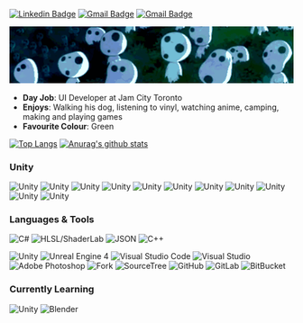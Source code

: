 [![Linkedin Badge](https://img.shields.io/badge/-AustinEathorne-blue?style=plastic-square&logo=Linkedin&logoColor=white&link=https://www.linkedin.com/in/austineathorne/)](https://www.linkedin.com/in/austineathorne/)
[![Gmail Badge](https://img.shields.io/badge/-AustinEathorne@gmail.com-c14438?style=plastic-square&logo=Gmail&logoColor=white&link=mailto:austineathorne@gmail.com)](mailto:austineathorne@gmail.com)
[![Gmail Badge](https://img.shields.io/badge/-Portfolio-239120?style=plastic-square&link=austineathorne.com)](austineathorne.com)

<p align="center">
<img width="800" src="https://raw.githubusercontent.com/AustinEathorne/AustinEathorne/master/Assets/banner.gif"/>
</p>

- **Day Job**: UI Developer at Jam City Toronto
- **Enjoys**: Walking his dog, listening to vinyl, watching anime, camping, making and playing games
- **Favourite Colour**: Green

[![Top Langs](https://github-readme-stats.vercel.app/api/top-langs/?username=austineathorne&layout=compact&hide=shell&theme=tokyonight)]()
[![Anurag's github stats](https://github-readme-stats.vercel.app/api?username=austineathorne&hide=issues,contribs&count_private=true&show_icons=true&theme=tokyonight)]()

### Unity
![Unity](http://img.shields.io/badge/-Addressable_Asset_System-000000?style=plastic&logo=unity&logoColor=white)
![Unity](http://img.shields.io/badge/-AI-000000?style=plastic&logo=unity&logoColor=white)
![Unity](http://img.shields.io/badge/-Animation-000000?style=plastic&logo=unity&logoColor=white)
![Unity](http://img.shields.io/badge/-Asset_Bundles-000000?style=plastic&logo=unity&logoColor=white)
![Unity](http://img.shields.io/badge/-Audio-000000?style=plastic&logo=unity&logoColor=white)
![Unity](http://img.shields.io/badge/-Canvas-000000?style=plastic&logo=unity&logoColor=white)
![Unity](http://img.shields.io/badge/-Editor_Scripting-000000?style=plastic&logo=unity&logoColor=white)
![Unity](http://img.shields.io/badge/-Particle_System-000000?style=plastic&logo=unity&logoColor=white)
![Unity](http://img.shields.io/badge/-Physics-000000?style=plastic&logo=unity&logoColor=white)
![Unity](http://img.shields.io/badge/-Shaders-000000?style=plastic&logo=unity&logoColor=white)
![Unity](http://img.shields.io/badge/-Tilemap-000000?style=plastic&logo=unity&logoColor=white)

### Languages & Tools
![C#](http://img.shields.io/badge/-C%23-239120?style=plastic&logo=c-sharp&logoColor=white)
![HLSL/ShaderLab](http://img.shields.io/badge/-HLSL/ShaderLab-000000?style=plastic&logo=unity&logoColor=white)
![JSON](http://img.shields.io/badge/-JSON-000000?style=plastic&logo=json&logoColor=white)
![C++](https://img.shields.io/badge/-C++-00599C?style=plastic&logo=c%2B%2B&logoColor=white)

![Unity](http://img.shields.io/badge/-Unity-000000?style=plastic&logo=unity&logoColor=white)
![Unreal Engine 4](http://img.shields.io/badge/-Unreal_Engine_4-313131?style=plastic&logo=unreal-engine&logoColor=white)
![Visual Studio Code](http://img.shields.io/badge/-Visual_Studio_Code-007ACC?style=plastic&logo=visual-studio-code)
![Visual Studio](http://img.shields.io/badge/-Visual_Studio-5C2D91?style=plastic&logo=visual-studio)
![Adobe Photoshop](http://img.shields.io/badge/-Photoshop-26C9FF?style=plastic&logo=adobe-photoshop&logoColor=white)
![Fork](https://img.shields.io/badge/-Fork-0FA1D8?style=plastic&logo=)
![SourceTree](https://img.shields.io/badge/-SourceTree-0052CC?style=plastic&logo=atlassian)
![GitHub](https://img.shields.io/badge/-GitHub-181717?style=plastic&logo=github)
![GitLab](https://img.shields.io/badge/-GitLab-FCA121?style=plastic&logo=gitlab)
![BitBucket](https://img.shields.io/badge/-Bitbucket-0052CC?style=plastic&logo=bitbucket)

### Currently Learning
![Unity](http://img.shields.io/badge/-DOTS/ECS-000000?style=plastic&logo=unity&logoColor=white)
![Blender](http://img.shields.io/badge/-Blender-F5792A?style=plastic&logo=blender&logoColor=white)
